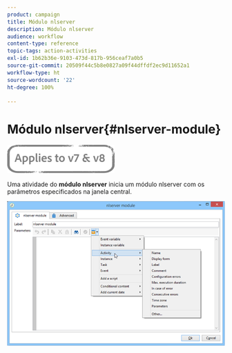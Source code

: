 ```yaml
---
product: campaign
title: Módulo nlserver
description: Módulo nlserver
audience: workflow
content-type: reference
topic-tags: action-activities
exl-id: 1b62b36e-9103-473d-817b-956ceaf7a0b5
source-git-commit: 20509f44c5b8e0827a09f44dffdf2ec9d11652a1
workflow-type: ht
source-wordcount: '22'
ht-degree: 100%

---
```


# Módulo nlserver{#nlserver-module}

![](../../assets/common.svg)

Uma atividade do **módulo nlserver** inicia um módulo nlserver com os parâmetros especificados na janela central.

![](assets/nlserver_module_edit.png)
